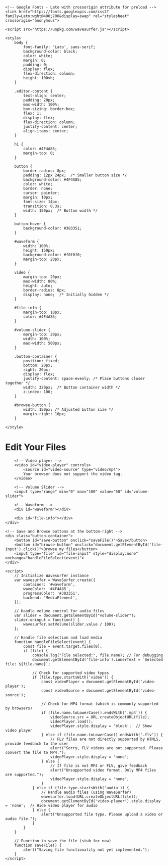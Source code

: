 <!DOCTYPE html>
<html lang="en">
<head>
    <meta charset="UTF-8">
    <meta name="viewport" content="width=device-width, initial-scale=1.0">
    <title>File Editor</title>
    
    <!-- Google Fonts - Lato with crossorigin attribute for preload -->
    <link href="https://fonts.googleapis.com/css2?family=Lato:wght@400;700&display=swap" rel="stylesheet" crossorigin="anonymous">
    
    <script src="https://unpkg.com/wavesurfer.js"></script>

    <style>
        body {
            font-family: 'Lato', sans-serif;
            background-color: black;
            color: white;
            margin: 0;
            padding: 0;
            display: flex;
            flex-direction: column;
            height: 100vh;
        }

        .editor-content {
            text-align: center;
            padding: 20px;
            max-width: 100%;
            box-sizing: border-box;
            flex: 1;
            display: flex;
            flex-direction: column;
            justify-content: center;
            align-items: center;
        }

        h1 {
            color: #4F4A85;
            margin-top: 0;
        }

        button {
            border-radius: 8px;
            padding: 12px 24px;  /* Smaller button size */
            background-color: #4F4A85;
            color: white;
            border: none;
            cursor: pointer;
            margin: 10px;
            font-size: 14px;
            transition: 0.3s;
            width: 150px;  /* Button width */
        }

        button:hover {
            background-color: #383351;
        }

        #waveform {
            width: 100%;
            height: 150px;
            background-color: #f0f0f0;
            margin-top: 20px;
        }

        video {
            margin-top: 20px;
            max-width: 80%;
            height: auto;
            border-radius: 8px;
            display: none;  /* Initially hidden */
        }

        #file-info {
            margin-top: 10px;
            color: #4F4A85;
        }

        #volume-slider {
            margin-top: 20px;
            width: 100%;
            max-width: 500px;
        }

        .button-container {
            position: fixed;
            bottom: 20px;
            right: 20px;
            display: flex;
            justify-content: space-evenly; /* Place buttons closer together */
            width: 320px;  /* Button container width */
            z-index: 100;
        }

        #browse-button {
            width: 150px; /* Adjusted button size */
            margin-right: 10px;
        }

    </style>
</head>
<body>
    <div class="editor-content">
        <h1>Edit Your Files</h1>

        <!-- Video player -->
        <video id="video-player" controls>
            <source id="video-source" type="video/mp4">
            Your browser does not support the video tag.
        </video>

        <!-- Volume Slider -->
        <input type="range" min="0" max="100" value="50" id="volume-slider">

        <!-- Waveform -->
        <div id="waveform"></div>

        <div id="file-info"></div>
    </div>

    <!-- Save and Browse buttons at the bottom-right -->
    <div class="button-container">
        <button id="save-button" onclick="saveFile()">Save</button>
        <button id="browse-button" onclick="document.getElementById('file-input').click()">Browse my files</button>
        <input type="file" id="file-input" style="display:none" onchange="handleFileSelect(event)">
    </div>

    <script>
        // Initialize Wavesurfer instance
        var wavesurfer = WaveSurfer.create({
            container: '#waveform',
            waveColor: '#4F4A85',
            progressColor: '#383351',
            backend: 'MediaElement',
        });

        // Handle volume control for audio files
        var slider = document.getElementById("volume-slider");
        slider.oninput = function() {
            wavesurfer.setVolume(slider.value / 100);
        };

        // Handle file selection and load media
        function handleFileSelect(event) {
            const file = event.target.files[0];
            if (file) {
                console.log("File selected:", file.name); // For debugging
                document.getElementById('file-info').innerText = `Selected file: ${file.name}`;

                // Check for supported video types
                if (file.type.startsWith('video')) {
                    const videoPlayer = document.getElementById('video-player');
                    const videoSource = document.getElementById('video-source');

                    // Check for MP4 format (which is commonly supported by browsers)
                    if (file.name.toLowerCase().endsWith('.mp4')) {
                        videoSource.src = URL.createObjectURL(file);
                        videoPlayer.load();
                        videoPlayer.style.display = 'block';  // Show video player
                    } else if (file.name.toLowerCase().endsWith('.flv')) {
                        // FLV files are not directly supported by HTML5, provide feedback to the user
                        alert("Sorry, FLV videos are not supported. Please convert the file to MP4.");
                        videoPlayer.style.display = 'none';
                    } else {
                        // If file is not MP4 or FLV, give feedback
                        alert("Unsupported video format. Only MP4 files are supported.");
                        videoPlayer.style.display = 'none';
                    }
                } else if (file.type.startsWith('audio')) {
                    // Handle audio files (using WaveSurfer)
                    wavesurfer.load(URL.createObjectURL(file));
                    document.getElementById('video-player').style.display = 'none';  // Hide video player for audio
                } else {
                    alert("Unsupported file type. Please upload a video or audio file.");
                }
            }
        }

        // Function to save the file (stub for now)
        function saveFile() {
            alert("Saving file functionality not yet implemented.");
        }
    </script>
</body>
</html>
